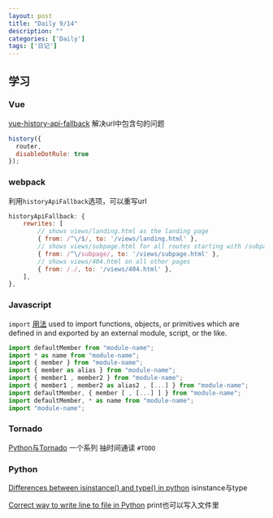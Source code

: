 ```yaml
---
layout: post
title: "Daily 9/14"
description: ""
categories: ['Daily']
tags: ['日记']
---
```

 
## 学习

### Vue

[vue-history-api-fallback](https://github.com/Andiedie/vue-history-api-fallback) 解决url中包含句的问题 
```javascript
history({
  router,
  disableDotRule: true
});
```
### webpack

利用`historyApiFallback`选项，可以重写url
```javascript
historyApiFallback: {
    rewrites: [
        // shows views/landing.html as the landing page
        { from: /^\/$/, to: '/views/landing.html' },
        // shows views/subpage.html for all routes starting with /subpage
        { from: /^\/subpage/, to: '/views/subpage.html' },
        // shows views/404.html on all other pages
        { from: /./, to: '/views/404.html' },
    ],
},
```
### Javascript

`import` [用法](https://developer.mozilla.org/en-US/docs/Web/JavaScript/Reference/Statements/import) used to import functions, objects, or primitives which are defined in and exported by an external module, script, or the like.
```javascript
import defaultMember from "module-name";
import * as name from "module-name";
import { member } from "module-name";
import { member as alias } from "module-name";
import { member1 , member2 } from "module-name";
import { member1 , member2 as alias2 , [...] } from "module-name";
import defaultMember, { member [ , [...] ] } from "module-name";
import defaultMember, * as name from "module-name";
import "module-name";
```

### Tornado

[Python与Tornado](http://www.nowamagic.net/academy/part/13/325/) 一个系列 抽时间通读 `#TODO` 

### Python
[Differences between isinstance() and type() in python](https://stackoverflow.com/questions/1549801/differences-between-isinstance-and-type-in-python) isinstance与type
  

[Correct way to write line to file in Python](https://stackoverflow.com/questions/6159900/correct-way-to-write-line-to-file-in-python) print也可以写入文件里


  
  
  



